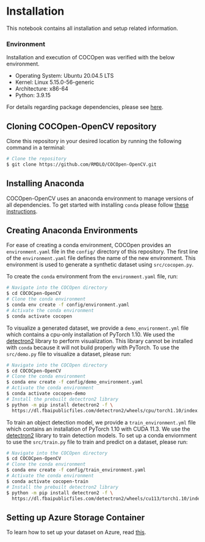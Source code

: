 # **Installation**
This notebook contains all installation and setup related information.

### **Environment**

Installation and execution of COCOpen was verified with the below environment.
- Operating System: Ubuntu 20.04.5 LTS
- Kernel: Linux 5.15.0-56-generic
- Architecture: x86-64
- Python: 3.9.15

For details regarding package dependencies, please see [here](config/environment.yml).

## **Cloning COCOpen-OpenCV repository**
Clone this repository in your desired location by running the following command in a terminal:
```bash
# Clone the repository
$ git clone https://github.com/RMDLO/COCOpen-OpenCV.git
```

## **Installing Anaconda**
COCOpen-OpenCV uses an anaconda environment to manage versions of all dependencies. To get started with installing `conda` please follow [these instructions](https://conda.io/projects/conda/en/latest/user-guide/getting-started.html).

## **Creating Anaconda Environments**
For ease of creating a conda environment, COCOpen provides an `environment.yaml` file in the `config/` directory of this repository. The first line of the `environment.yaml` file defines the name of the new environment. This environment is used to generate a synthetic dataset using `src/cocopen.py`.

To create the `conda` environment from the `environment.yaml` file, run:

```bash
# Navigate into the COCOpen directory
$ cd COCOCpen-OpenCV
# Clone the conda environment
$ conda env create -f config/environment.yaml
# Activate the conda environment
$ conda activate cocopen
```

To visualize a generated dataset, we provide a `demo_environment.yml` file which contains a cpu-only installation of PyTorch 1.10. We used the [detectron2](https://github.com/facebookresearch/detectron2) library to perform visualization. This library cannot be installed with `conda` because it will not build properly with PyTorch. To use the `src/demo.py` file to visualize a dataset, please run:

```bash
# Navigate into the COCOpen directory
$ cd COCOCpen-OpenCV
# Clone the conda environment
$ conda env create -f config/demo_environment.yaml
# Activate the conda environment
$ conda activate cocopen-demo
# Install the prebuilt detectron2 library
$ python -m pip install detectron2 -f \
  https://dl.fbaipublicfiles.com/detectron2/wheels/cpu/torch1.10/index.html
```

To train an object detection model, we provide a `train_environment.yml` file which contains an installation of PyTorch 1.10 with CUDA 11.3. We use the [detectron2](https://github.com/facebookresearch/detectron2) library to train detection models. To set up a conda enviornment to use the `src/train.py` file to train and predict on a dataset, please run:

```bash
# Navigate into the COCOpen directory
$ cd COCOCpen-OpenCV
# Clone the conda environment
$ conda env create -f config/train_environment.yaml
# Activate the conda environment
$ conda activate cocopen-train
# Install the prebuilt detectron2 library
$ python -m pip install detectron2 -f \
  https://dl.fbaipublicfiles.com/detectron2/wheels/cu113/torch1.10/index.html
```

## **Setting up Azure Storage Container**
To learn how to set up your dataset on Azure, read [this](./docs/README_AZURE.md).